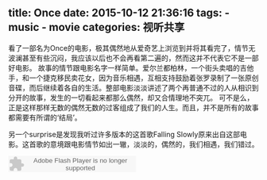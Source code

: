 title: Once
date: 2015-10-12 21:36:16
tags:
    - music
    - movie
categories: 视听共享
---

看了一部名为Once的电影，极其偶然地从爱奇艺上浏览到并将其看完了，情节无波澜甚至有些沉闷，我应该以后也不会再看第二遍的，然而这并不代表它不是一部好电影。
故事的情节跟电影名字一样简单。爱尔兰都柏林，一个街头卖唱的吉他手，和一个捷克移民卖花女，因为音乐相遇，互相支持鼓励着张罗录制了一张原创音碟，而后继续着各自的生活。整部电影淡淡讲述了两个再普通不过的人从相识到分开的故事，发生的一切看起来都那么偶然，却又合情理地不突兀。
可不是么，正是这样那样无数的偶然无数的过客组成了我们的人生。而且，并不是所有的故事都需要有所谓的‘结局’。

另一个surprise是发现我听过许多版本的这首歌Falling Slowly原来出自这部电影。这首歌的意境跟电影情节如出一辙，淡淡的，偶然的，我们相遇，我们错过。

<embed src="http://www.xiami.com/widget/0_2094009/singlePlayer.swf" type="application/x-shockwave-flash" width="257" height="33" wmode="transparent"></embed>

